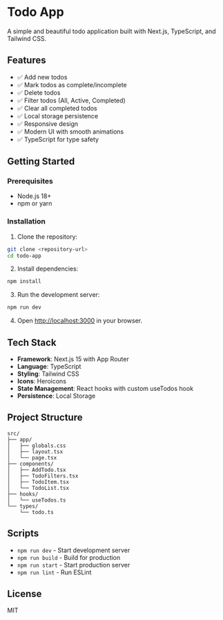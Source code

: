 # Todo App

A simple and beautiful todo application built with Next.js, TypeScript, and Tailwind CSS.

## Features

- ✅ Add new todos
- ✅ Mark todos as complete/incomplete
- ✅ Delete todos
- ✅ Filter todos (All, Active, Completed)
- ✅ Clear all completed todos
- ✅ Local storage persistence
- ✅ Responsive design
- ✅ Modern UI with smooth animations
- ✅ TypeScript for type safety

## Getting Started

### Prerequisites

- Node.js 18+ 
- npm or yarn

### Installation

1. Clone the repository:
```bash
git clone <repository-url>
cd todo-app
```

2. Install dependencies:
```bash
npm install
```

3. Run the development server:
```bash
npm run dev
```

4. Open [http://localhost:3000](http://localhost:3000) in your browser.

## Tech Stack

- **Framework**: Next.js 15 with App Router
- **Language**: TypeScript
- **Styling**: Tailwind CSS
- **Icons**: Heroicons
- **State Management**: React hooks with custom useTodos hook
- **Persistence**: Local Storage

## Project Structure

```
src/
├── app/
│   ├── globals.css
│   ├── layout.tsx
│   └── page.tsx
├── components/
│   ├── AddTodo.tsx
│   ├── TodoFilters.tsx
│   ├── TodoItem.tsx
│   └── TodoList.tsx
├── hooks/
│   └── useTodos.ts
└── types/
    └── todo.ts
```

## Scripts

- `npm run dev` - Start development server
- `npm run build` - Build for production
- `npm run start` - Start production server
- `npm run lint` - Run ESLint

## License

MIT
